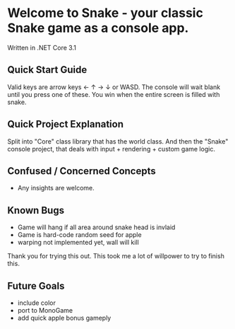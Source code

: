 # Welcome to Snake - your classic Snake game as a console app. 

Written in .NET Core 3.1

## Quick Start Guide
Valid keys are arrow keys ← ↑ → ↓ or WASD.
The console will wait blank until you press one of these.
You win when the entire screen is filled with snake.

## Quick Project Explanation
Split into "Core" class library that has the world class.
And then the "Snake" console project, that deals with input + rendering + custom game logic.

## Confused / Concerned Concepts
* Any insights are welcome.

## Known Bugs
* Game will hang if all area around snake head is invlaid
* Game is hard-code random seed for apple
* warping not implemented yet, wall will kill

Thank you for trying this out. This took me a lot of willpower to try to finish this.

## Future Goals
* include color
* port to MonoGame
* add quick apple bonus gameply
